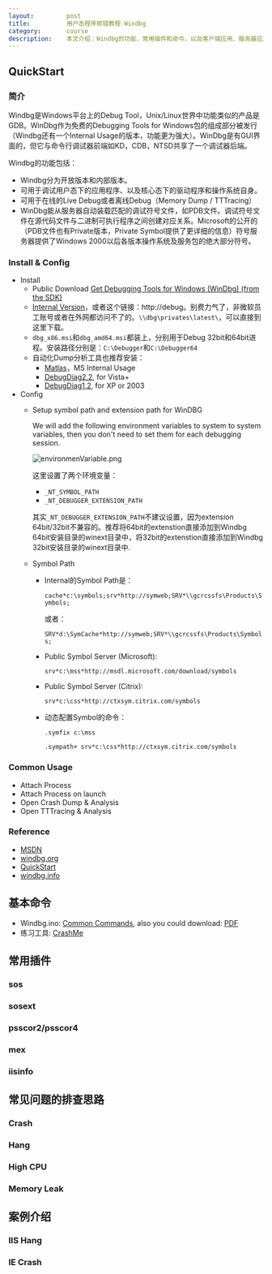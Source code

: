 ```yaml
---
layout:         post
title:          用户态程序排错教程-Windbg
category:       course
description:    本文介绍：Windbg的功能，常用插件和命令，以及客户端应用、服务器应用的实际案例。
---
```


## QuickStart

### 简介

Windbg是Windows平台上的Debug Tool，Unix/Linux世界中功能类似的产品是GDB。WinDbg作为免费的Debugging Tools for Windows包的组成部分被发行（Windbg还有一个Internal Usage的版本，功能更为强大）。WinDbg是有GUI界面的，但它与命令行调试器前端如KD，CDB，NTSD共享了一个调试器后端。

Windbg的功能包括：

- Windbg分为开放版本和内部版本。
- 可用于调试用户态下的应用程序、以及核心态下的驱动程序和操作系统自身。
- 可用于在线的Live Debug或者离线Debug（Memory Dump / TTTracing）
- WinDbg能从服务器自动装载匹配的调试符号文件，如PDB文件。调试符号文件在源代码文件与二进制可执行程序之间创建对应关系。Microsoft的公开的（PDB文件也有Private版本，Private Symbol提供了更详细的信息）符号服务器提供了Windows 2000以后各版本操作系统及服务包的绝大部分符号。

### Install & Config

- Install
	- Public Download [Get Debugging Tools for Windows (WinDbg) (from the SDK)](https://go.microsoft.com/fwlink/p/?LinkId=536682)
 	- [Internal Version](http://sharepoint/sites/debug/Tips/Windows%20Debugger.aspx)，或者这个链接：http://debug。别费力气了，非微软员工账号或者在外网都访问不了的。`\\dbg\privates\latest\`，可以直接到这里下载。
 	- `dbg_x86.msi`和`dbg_amd64.msi`都装上，分别用于Debug 32bit和64bit进程。安装路径分别是：`C:\Debugger`和`C:\Debugger64`
 	- 自动化Dump分析工具也推荐安装：
 		- [Matlas](http://toolbox/MAtlas)，MS Internal Usage
 		- [DebugDiag2.2](https://www.microsoft.com/en-us/download/details.aspx?id=49924), for Vista+
 		- [DebugDiag1.2](https://www.microsoft.com/en-us/download/details.aspx?id=26798), for XP or 2003
- Config
	- Setup symbol path and extension path for WinDBG

		We will add the following environment variables to system to system variables, then you don't need to set them for each debugging session.
     
		![environmenVariable.png](http://7xudfs.com1.z0.glb.clouddn.com/c357331791434ffe98d84126ee441091-environmenVariable.png)
		
		这里设置了两个环境变量：
		
     	- `_NT_SYMBOL_PATH`     	- `_NT_DEBUGGER_EXTENSION_PATH`

		其实`_NT_DEBUGGER_EXTENSION_PATH`不建议设置，因为extension 64bit/32bit不兼容的。推荐将64bit的extenstion直接添加到Windbg 64bit安装目录的winext目录中，将32bit的extenstion直接添加到Windbg 32bit安装目录的winext目录中.

	- Symbol Path

		- Internal的Symbol Path是：
			
			`cache*c:\symbols;srv*http://symweb;SRV*\\gcrcssfs\Products\Symbols;`
			
			或者：
			
			`SRV*d:\SymCache*http://symweb;SRV*\\gcrcssfs\Products\Symbols;`
		
		- Public Symbol Server (Microsoft):

			`srv*c:\mss*http://msdl.microsoft.com/download/symbols`

		- Public Symbol Server (Citrix):
			
			`srv*c:\css*http://ctxsym.citrix.com/symbols`
	
		- 动态配置Symbol的命令：
		
			`.symfix c:\mss`
			
			`.sympath+ srv*c:\css*http://ctxsym.citrix.com/symbols`

### Common Usage

- Attach Process
- Attach Process on launch
- Open Crash Dump & Analysis
- Open TTTracing & Analysis

### Reference

- [MSDN](https://msdn.microsoft.com/en-us/library/windows/hardware/ff551063(v=vs.85).aspx)
- [windbg.org](http://www.windbg.org/)
- [QuickStart](https://msdn.microsoft.com/en-us/library/windows/hardware/dn745911(v=vs.85).aspx)
- [windbg.info](http://www.windbg.info/)

## 基本命令

- Windbg.ino: [Common Commands](http://www.windbg.info/doc/1-common-cmds.html), also you could download: [PDF](http://www.windbg.info/download/doc/pdf/WinDbg_cmds.pdf)
- 练习工具: [CrashMe](http://www.windbg.info/apps/46-crashme.html)

## 常用插件

### sos

### sosext

### psscor2/psscor4

### mex

### iisinfo

## 常见问题的排查思路

### Crash

### Hang

### High CPU

### Memory Leak

## 案例介绍

### IIS Hang

### IE Crash